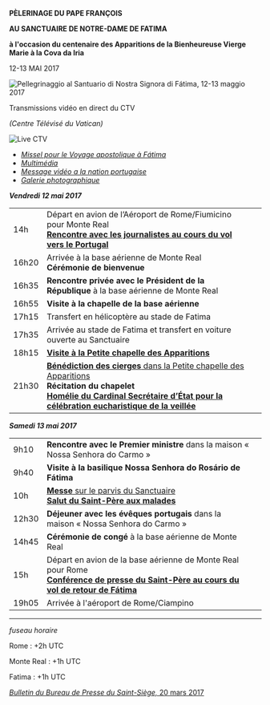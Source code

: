 **PÈLERINAGE DU PAPE FRANÇOIS**

**AU SANCTUAIRE DE NOTRE-DAME DE FATIMA**

**à l'occasion du centenaire des Apparitions de la Bienheureuse Vierge Marie à la Cova da Iria**

12-13 MAI 2017

![Pellegrinaggio al Santuario di Nostra Signora di Fátima, 12-13 maggio 2017](/content/dam/francesco/images/travels/2017/logo-fatima2017.jpg)

Transmissions vidéo en direct du CTV

*(Centre Télévisé du Vatican)*

![Live CTV](http://w2.vatican.va/content/dam/francesco/images/img/player.jpg)

- *[Missel pour le Voyage apostolique à Fátima](http://www.vatican.va/news_services/liturgy/libretti/2017/20170512-13_messale-fatima.pdf)*
- *[Multimédia](http://w2.vatican.va/content/francesco/fr/events/event.dir.html/content/vaticanevents/fr/2017/5/12/pellegrinaggio-fatima.html)*
- *[Message vidéo a la nation portugaise](http://w2.vatican.va/content/francesco/fr/messages/pont-messages/2017/documents/papa-francesco_20170510_videomessaggio-fatima.html)*
- *[Galerie photographique](http://www.photogallery.va/content/photogallery/fr/eventi/fatima2017.html)*


***Vendredi 12 mai 2017***

|     |     |     |
| --- | --- | --- |
| 14h | Départ en avion de l’Aéroport de Rome/Fiumicino pour Monte Real<br>**[Rencontre avec les journalistes au cours du vol vers le Portugal](http://w2.vatican.va/content/francesco/fr/events/event.dir.html/content/vaticanevents/fr/2017/5/12/voloandata-fatima.html)** |  |
| 16h20 | Arrivée à la base aérienne de Monte Real<br>**Cérémonie de bienvenue** |  |
| 16h35 | **Rencontre privée avec le Président de la République** à la base aérienne de Monte Real |  |
| 16h55 | **Visite à la chapelle de la base aérienne** |  |
| 17h15 | Transfert en hélicoptère au stade de Fatima |  |
| 17h35 | Arrivée au stade de Fatima et transfert en voiture ouverte au Sanctuaire |  |
| 18h15 | **[Visite à la Petite chapelle des Apparitions](http://w2.vatican.va/content/francesco/fr/events/event.dir.html/content/vaticanevents/fr/2017/5/12/preghiera-fatima.html)** |  |
| 21h30 | [**Bénédiction des cierges** dans la Petite chapelle des Apparitions](http://w2.vatican.va/content/francesco/fr/events/event.dir.html/content/vaticanevents/fr/2017/5/12/benedizionecandele-fatima.html)<br>**Récitation du chapelet**<br>**[Homélie du Cardinal Secrétaire d’État pour la célébration eucharistique de la veillée](http://www.vatican.va/roman_curia/secretariat_state/parolin/2017/documents/rc_seg-st_20170512_parolin-fatima_fr.html)** |  |

***Samedi 13 mai 2017***

|     |     |     |
| --- | --- | --- |
| 9h10 | **Rencontre avec le Premier ministre** dans la maison « Nossa Senhora do Carmo » |  |
| 9h40 | **Visite à la basilique Nossa Senhora do Rosário de Fátima** |  |
| 10h | [**Messe** sur le parvis du Sanctuaire](http://w2.vatican.va/content/francesco/fr/events/event.dir.html/content/vaticanevents/fr/2017/5/13/omelia-pellegrinaggio-fatima.html)<br>**[Salut du Saint-Père aux malades](http://w2.vatican.va/content/francesco/fr/events/event.dir.html/content/vaticanevents/fr/2017/5/13/malati-fatima.html)** |  |
| 12h30 | **Déjeuner avec les évêques portugais** dans la maison « Nossa Senhora do Carmo » |  |
| 14h45 | **Cérémonie de congé** à la base aérienne de Monte Real |  |
| 15h | Départ en avion de la base aérienne de Monte Real pour Rome<br>**[Conférence de presse du Saint-Père au cours du vol de retour de Fátima](http://w2.vatican.va/content/francesco/fr/events/event.dir.html/content/vaticanevents/fr/2017/5/13/voloritorno-fatima.html)** |  |
| 19h05 | Arrivée à l'aéroport de Rome/Ciampino |  |

__________________

*fuseau horaire*

Rome : +2h UTC

Monte Real : +1h UTC

Fatima : +1h UTC

[*Bulletin du Bureau de Presse du Saint-Siège,* 20 mars 2017](http://press.vatican.va/content/salastampa/it/bollettino/pubblico/2017/03/20/0167/00394.html)